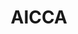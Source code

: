 ---
title: "AICCA"
caption: "Democratizing large MODIS data accessible, discoverable, and usable"
image: "web-figures.png"
order: 0
---